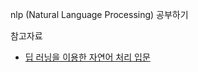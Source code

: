 nlp (Natural Language Processing) 공부하기

참고자료 
- [딥 러닝을 이용한 자연어 처리 입문](https://wikidocs.net/book/2155)
